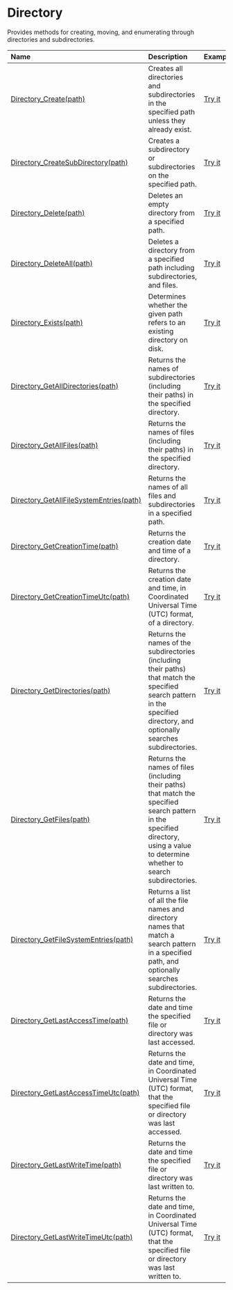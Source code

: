 # Directory

Provides methods for creating, moving, and enumerating through directories and subdirectories.

| Name | Description | Example |
| :--- | :---------- | :------ |
| [Directory_Create(path)](/directory-create) | Creates all directories and subdirectories in the specified path unless they already exist. | [Try it]()|
| [Directory_CreateSubDirectory(path)](/directory-create-sub-directory) | Creates a subdirectory or subdirectories on the specified path.  | [Try it]()|
| [Directory_Delete(path)](/directory-delete) | Deletes an empty directory from a specified path. | [Try it]()|
| [Directory_DeleteAll(path)](/directory-delete-all) | Deletes a directory from a specified path including subdirectories, and files. | [Try it]()|
| [Directory_Exists(path)](/directory-exists) | Determines whether the given path refers to an existing directory on disk. | [Try it]()|
| [Directory_GetAllDirectories(path)](/directory-get-all-directories) | Returns the names of subdirectories (including their paths) in the specified directory. | [Try it]()|
| [Directory_GetAllFiles(path)](/directory-get-all-files) | Returns the names of files (including their paths) in the specified directory. | [Try it]()|
| [Directory_GetAllFileSystemEntries(path)](/directory-get-all-file-system-entries) | Returns the names of all files and subdirectories in a specified path. | [Try it]()|
| [Directory_GetCreationTime(path)](/directory-get-creation-time) | Returns the creation date and time of a directory. | [Try it]()|
| [Directory_GetCreationTimeUtc(path)](/directory-get-creation-time-utc) | Returns the creation date and time, in Coordinated Universal Time (UTC) format, of a directory. | [Try it]()|
| [Directory_GetDirectories(path)](/directory-get-directories) | Returns the names of the subdirectories (including their paths) that match the specified search pattern in the specified directory, and optionally searches subdirectories. | [Try it]()|
| [Directory_GetFiles(path)](/directory-get-files) | Returns the names of files (including their paths) that match the specified search pattern in the specified directory, using a value to determine whether to search subdirectories. | [Try it]()|
| [Directory_GetFileSystemEntries(path)](/directory-get-file-system-entries) | Returns a list of all the file names and directory names that match a search pattern in a specified path, and optionally searches subdirectories. | [Try it]()|
| [Directory_GetLastAccessTime(path)](/directory-get-last-access-time) | Returns the date and time the specified file or directory was last accessed. | [Try it]()|
| [Directory_GetLastAccessTimeUtc(path)](/directory-get-last-access-time-utc) | Returns the date and time, in Coordinated Universal Time (UTC) format, that the specified file or directory was last accessed. | [Try it]()|
| [Directory_GetLastWriteTime(path)](/directory-get-last-write-time) | Returns the date and time the specified file or directory was last written to. | [Try it]()|
| [Directory_GetLastWriteTimeUtc(path)](/directory-get-last-write-time-utc) | Returns the date and time, in Coordinated Universal Time (UTC) format, that the specified file or directory was last written to. | [Try it]()|
